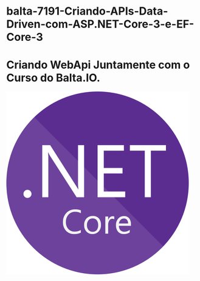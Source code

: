 # balta-7191-Criando-APIs-Data-Driven-com-ASP.NET-Core-3-e-EF-Core-3
# Criando WebApi Juntamente com o Curso do Balta.IO.


![.NetCurso](https://github.com/Sandro-Sousa/balta-7191-Criando-APIs-Data-Driven-com-ASP.NET-Core-3-e-EF-Core-3/blob/master/.Net.png)
